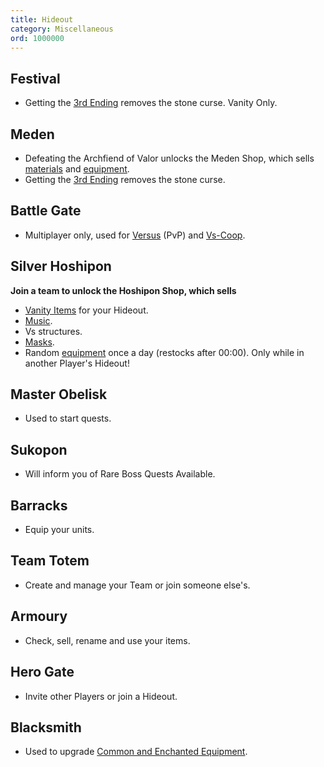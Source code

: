 ```yaml
---
title: Hideout
category: Miscellaneous
ord: 1000000
---
```

## Festival
- Getting the [3rd Ending](./endings#bonus-3) removes the stone curse. Vanity Only.
## Meden
- Defeating the Archfiend of Valor unlocks the Meden Shop, which sells [materials](./materials) and [equipment](./equipment).
- Getting the [3rd Ending](./endings#bonus-3) removes the stone curse.
## Battle Gate
- Multiplayer only, used for [Versus](multiplayer#versus) (PvP) and [Vs-Coop](./multiplayer#vs-coop).
## Silver Hoshipon
**Join a team to unlock the Hoshipon Shop, which sells**
- [Vanity Items](./vanity) for your Hideout.
- [Music](./music).
- Vs structures.
- [Masks](./spirits).
- Random [equipment](./equipment) once a day (restocks after 00:00). Only while in another Player's Hideout!
## Master Obelisk
- Used to start quests.
## Sukopon
- Will inform you of Rare Boss Quests Available.
## Barracks
- Equip your units.
## Team Totem
- Create and manage your Team or join someone else's.
## Armoury
- Check, sell, rename and use your items.
## Hero Gate
- Invite other Players or join a Hideout.
## Blacksmith
- Used to upgrade [Common and Enchanted Equipment](./equipment#commonenchanted).
